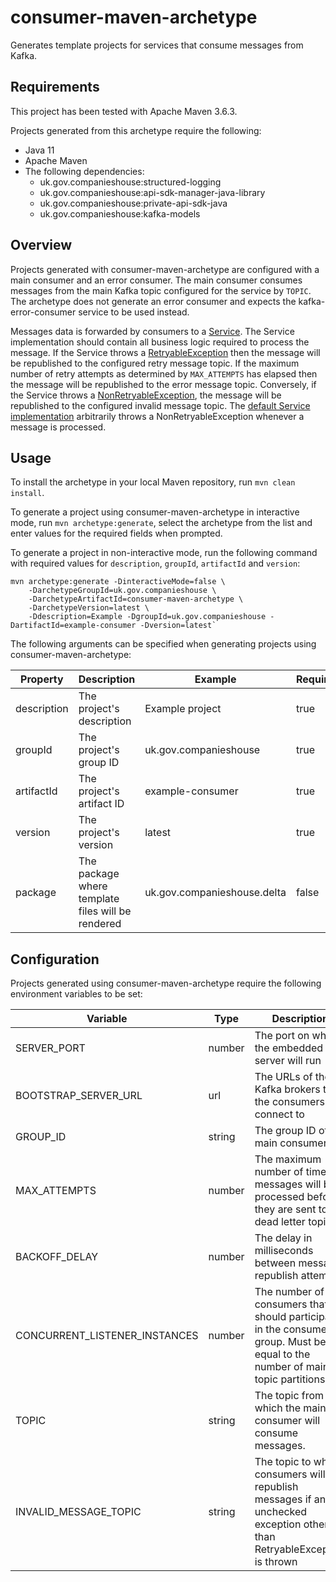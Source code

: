 # consumer-maven-archetype

Generates template projects for services that consume messages from Kafka.

## Requirements

This project has been tested with Apache Maven 3.6.3.

Projects generated from this archetype require the following:

* Java 11
* Apache Maven
* The following dependencies:
  * uk.gov.companieshouse:structured-logging
  * uk.gov.companieshouse:api-sdk-manager-java-library
  * uk.gov.companieshouse:private-api-sdk-java
  * uk.gov.companieshouse:kafka-models

## Overview

Projects generated with consumer-maven-archetype are configured with a main consumer and an error consumer. The main
consumer consumes messages from the main Kafka topic configured for the service by `TOPIC`. The archetype does not
generate an error consumer and expects the kafka-error-consumer service to be used instead.

Messages data is forwarded by consumers to a
[Service](src/main/resources/archetype-resources/src/main/java/service/Service.java). The Service implementation should contain
all business logic required to process the message. If the Service throws a
[RetryableException](src/main/resources/archetype-resources/src/main/java/exception/RetryableException.java) then the message
will be republished to the configured retry message topic. If the maximum number of retry attempts as  determined by
`MAX_ATTEMPTS` has elapsed then the message will be republished to the error message topic. Conversely, if the Service
throws a [NonRetryableException](src/main/resources/archetype-resources/src/main/java/exception/NonRetryableException.java), 
the message will be republished to the configured invalid message topic. The
[default Service implementation](src/main/resources/archetype-resources/src/main/java/service/NullService.java) arbitrarily
throws a NonRetryableException whenever a message is processed.

## Usage

To install the archetype in your local Maven repository, run `mvn clean install`.

To generate a project using consumer-maven-archetype in interactive mode, run `mvn archetype:generate`, select the
archetype from the list and enter values for the required fields when prompted.

To generate a project in non-interactive mode, run the following command with required values for `description`,
`groupId`, `artifactId` and `version`:

```
mvn archetype:generate -DinteractiveMode=false \
    -DarchetypeGroupId=uk.gov.companieshouse \
    -DarchetypeArtifactId=consumer-maven-archetype \
    -DarchetypeVersion=latest \
    -Ddescription=Example -DgroupId=uk.gov.companieshouse -DartifactId=example-consumer -Dversion=latest`
```

The following arguments can be specified when generating projects using consumer-maven-archetype:

|Property|Description|Example|Required|
|--------|-----------|-------|--------|
|description|The project's description|Example project|true|
|groupId|The project's group ID|uk.gov.companieshouse|true|
|artifactId|The project's artifact ID|example-consumer|true|
|version|The project's version|latest|true|
|package|The package where template files will be rendered|uk.gov.companieshouse.delta|false|

## Configuration

Projects generated using consumer-maven-archetype require the following environment variables to be set:

| Variable                 |Type|Description|Example|
|--------------------------|----|-----------|-------|
| SERVER_PORT              |number|The port on which the embedded web server will run|8080|
| BOOTSTRAP_SERVER_URL     |url|The URLs of the Kafka brokers that the consumers will connect to|localhost:9092|
| GROUP_ID                 |string|The group ID of the main consumer|echo-consumer|
| MAX_ATTEMPTS             |number|The maximum number of times messages will be processed before they are sent to the dead letter topic|5|
| BACKOFF_DELAY            |number|The delay in milliseconds between message republish attempts|100|
| CONCURRENT_LISTENER_INSTANCES |number|The number of consumers that should participate in the consumer group. Must be equal to the number of main topic partitions.|10|
| TOPIC                    |string|The topic from which the main consumer will consume messages.|echo|
| INVALID_MESSAGE_TOPIC    |string|The topic to which consumers will republish messages if any unchecked exception other than RetryableException is thrown|echo-echo-consumer-invalid|
   